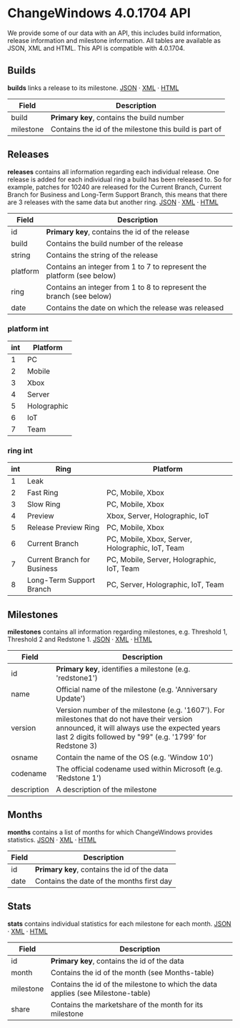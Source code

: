 # ChangeWindows 4.0.1704 API
We provide some of our data with an API, this includes build information, release information and milestone information. All tables are available as JSON, XML and HTML. This API is compatible with 4.0.1704.

## Builds
**builds** links a release to its milestone.
[JSON](http://changewindows.org/api/cw/builds.json) &middot; [XML](http://changewindows.org/api/cw/builds.xml) &middot; [HTML](http://changewindows.org/api/cw/builds.html)

Field | Description
------------ | -------------
build | **Primary key**, contains the build number
milestone | Contains the id of the milestone this build is part of

## Releases
**releases** contains all information regarding each individual release. One release is added for each individual ring a build has been released to. So for example, patches for 10240 are released for the Current Branch, Current Branch for Business and Long-Term Support Branch, this means that there are 3 releases with the same data but another ring.
[JSON](http://changewindows.org/api/cw/releases.json) &middot; [XML](http://changewindows.org/api/cw/releases.xml) &middot; [HTML](http://changewindows.org/api/cw/releases.html)

Field | Description
------------ | -------------
id | **Primary key**, contains the id of the release
build | Contains the build number of the release
string | Contains the string of the release
platform | Contains an integer from 1 to 7 to represent the platform (see below)
ring | Contains an integer from 1 to 8 to represent the branch (see below)
date | Contains the date on which the release was released

### platform int
int | Platform
------------ | -------------
1 | PC
2 | Mobile
3 | Xbox
4 | Server
5 | Holographic
6 | IoT
7 | Team

### ring int
int | Ring | Platform
------------ | ------------- | -------------
1 | Leak | 
2 | Fast Ring | PC, Mobile, Xbox
3 | Slow Ring | PC, Mobile, Xbox
4 | Preview | Xbox, Server, Holographic, IoT
5 | Release Preview Ring | PC, Mobile, Xbox
6 | Current Branch | PC, Mobile, Xbox, Server, Holographic, IoT, Team
7 | Current Branch for Business | PC, Mobile, Server, Holographic, IoT, Team
8 | Long-Term Support Branch | PC, Server, Holographic, IoT, Team

## Milestones
**milestones** contains all information regarding milestones, e.g. Threshold 1, Threshold 2 and Redstone 1.
[JSON](http://changewindows.org/api/cw/milestones.json) &middot; [XML](http://changewindows.org/api/cw/milestones.xml) &middot; [HTML](http://changewindows.org/api/cw/milestones.html)

Field | Description
------------ | -------------
id | **Primary key**, identifies a milestone (e.g. 'redstone1')
name | Official name of the milestone (e.g. 'Anniversary Update')
version | Version number of the milestone (e.g. '1607'). For milestones that do not have their version announced, it will always use the expected years last 2 digits followed by "99" (e.g. '1799' for Redstone 3)
osname | Contain the name of the OS (e.g. 'Window 10')
codename | The official codename used within Microsoft (e.g. 'Redstone 1')
description | A description of the milestone

## Months
**months** contains a list of months for which ChangeWindows provides statistics.
[JSON](http://changewindows.org/api/cw/months.json) &middot; [XML](http://changewindows.org/api/cw/months.xml) &middot; [HTML](http://changewindows.org/api/cw/months.html)

Field | Description
------------ | -------------
id | **Primary key**, contains the id of the data
date | Contains the date of the months first day

## Stats
**stats** contains individual statistics for each milestone for each month.
[JSON](http://changewindows.org/api/cw/months.json) &middot; [XML](http://changewindows.org/api/cw/months.xml) &middot; [HTML](http://changewindows.org/api/cw/months.html)

Field | Description
------------ | -------------
id | **Primary key**, contains the id of the data
month | Contains the id of the month (see Months-table)
milestone | Contains the id of the milestone to which the data applies (see Milestone-table)
share | Contains the marketshare of the month for its milestone